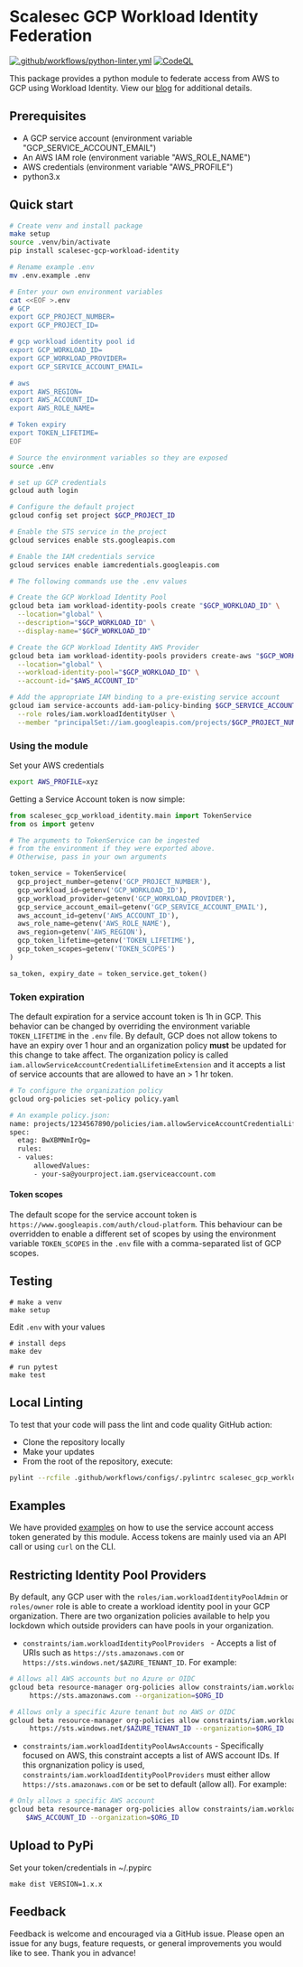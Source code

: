# Scalesec GCP Workload Identity Federation

[![.github/workflows/python-linter.yml](https://github.com/ScaleSec/gcp-workload-identity-federation/actions/workflows/python-linter.yml/badge.svg)](https://github.com/ScaleSec/gcp-workload-identity-federation/actions/workflows/python-linter.yml) [![CodeQL](https://github.com/ScaleSec/gcp-workload-identity-federation/actions/workflows/codeql-analysis.yml/badge.svg)](https://github.com/ScaleSec/gcp-workload-identity-federation/actions/workflows/codeql-analysis.yml)

This package provides a python module to federate access from AWS to GCP using Workload Identity. View our [blog](https://scalesec.com/blog/access-gcp-from-aws-using-workload-identity-federation/) for additional details.

## Prerequisites
* A GCP service account (environment variable "GCP_SERVICE_ACCOUNT_EMAIL")
* An AWS IAM role (environment variable "AWS_ROLE_NAME")
* AWS credentials (environment variable "AWS_PROFILE")
* python3.x

## Quick start

```bash
# Create venv and install package
make setup
source .venv/bin/activate
pip install scalesec-gcp-workload-identity
```

```bash
# Rename example .env
mv .env.example .env
```

```bash
# Enter your own environment variables
cat <<EOF >.env
# GCP
export GCP_PROJECT_NUMBER=
export GCP_PROJECT_ID=

# gcp workload identity pool id
export GCP_WORKLOAD_ID=
export GCP_WORKLOAD_PROVIDER=
export GCP_SERVICE_ACCOUNT_EMAIL=

# aws
export AWS_REGION=
export AWS_ACCOUNT_ID=
export AWS_ROLE_NAME=

# Token expiry
export TOKEN_LIFETIME=
EOF
```

```bash
# Source the environment variables so they are exposed
source .env
```

```bash
# set up GCP credentials
gcloud auth login

# Configure the default project
gcloud config set project $GCP_PROJECT_ID

# Enable the STS service in the project
gcloud services enable sts.googleapis.com

# Enable the IAM credentials service
gcloud services enable iamcredentials.googleapis.com

# The following commands use the .env values

# Create the GCP Workload Identity Pool
gcloud beta iam workload-identity-pools create "$GCP_WORKLOAD_ID" \
  --location="global" \
  --description="$GCP_WORKLOAD_ID" \
  --display-name="$GCP_WORKLOAD_ID"

# Create the GCP Workload Identity AWS Provider
gcloud beta iam workload-identity-pools providers create-aws "$GCP_WORKLOAD_PROVIDER" \
  --location="global" \
  --workload-identity-pool="$GCP_WORKLOAD_ID" \
  --account-id="$AWS_ACCOUNT_ID"

# Add the appropriate IAM binding to a pre-existing service account
gcloud iam service-accounts add-iam-policy-binding $GCP_SERVICE_ACCOUNT_EMAIL \
  --role roles/iam.workloadIdentityUser \
  --member "principalSet://iam.googleapis.com/projects/$GCP_PROJECT_NUMBER/locations/global/workloadIdentityPools/$GCP_WORKLOAD_ID/attribute.aws_role/arn:aws:sts::${AWS_ACCOUNT_ID}:assumed-role/$AWS_ROLE_NAME"
```

### Using the module

Set your AWS credentials

```bash
export AWS_PROFILE=xyz
```

Getting a Service Account token is now simple:

```python
from scalesec_gcp_workload_identity.main import TokenService
from os import getenv

# The arguments to TokenService can be ingested
# from the environment if they were exported above.
# Otherwise, pass in your own arguments

token_service = TokenService(
  gcp_project_number=getenv('GCP_PROJECT_NUMBER'),
  gcp_workload_id=getenv('GCP_WORKLOAD_ID'),
  gcp_workload_provider=getenv('GCP_WORKLOAD_PROVIDER'),
  gcp_service_account_email=getenv('GCP_SERVICE_ACCOUNT_EMAIL'),
  aws_account_id=getenv('AWS_ACCOUNT_ID'),
  aws_role_name=getenv('AWS_ROLE_NAME'),
  aws_region=getenv('AWS_REGION'),
  gcp_token_lifetime=getenv('TOKEN_LIFETIME'),
  gcp_token_scopes=getenv('TOKEN_SCOPES')
)

sa_token, expiry_date = token_service.get_token()
```

### Token expiration

The default expiration for a service account token is 1h in GCP. This behavior can be changed by overriding the environment variable `TOKEN_LIFETIME` in the `.env` file. By default, GCP does not allow tokens to have an expiry over 1 hour and an organization policy __must__ be updated for this change to take affect. The organization policy is called `iam.allowServiceAccountCredentialLifetimeExtension` and it accepts a list of service accounts that are allowed to have an > 1 hr token.

```bash
# To configure the organization policy
gcloud org-policies set-policy policy.yaml

# An example policy.json:
name: projects/1234567890/policies/iam.allowServiceAccountCredentialLifetimeExtension
spec:
  etag: BwXBMNmIrQg=
  rules:
  - values:
      allowedValues:
      - your-sa@yourproject.iam.gserviceaccount.com
```

#### Token scopes

The default scope for the service account token is `https://www.googleapis.com/auth/cloud-platform`. This behaviour can be overridden to enable a different set of scopes by using the environment variable `TOKEN_SCOPES` in the `.env` file with a comma-separated list of GCP scopes.

## Testing

```shell
# make a venv
make setup
```

Edit `.env` with your values

```shell
# install deps
make dev

# run pytest
make test
```

## Local Linting

To test that your code will pass the lint and code quality GitHub action:

* Clone the repository locally
* Make your updates
* From the root of the repository, execute:
```bash
pylint --rcfile .github/workflows/configs/.pylintrc scalesec_gcp_workload_identity tests examples
```

## Examples

We have provided [examples](./examples) on how to use the service account access token generated by this module. Access tokens are mainly used via an API call or using `curl` on the CLI.

## Restricting Identity Pool Providers

By default, any GCP user with the `roles/iam.workloadIdentityPoolAdmin` or `roles/owner` role is able to create a workload identity pool in your GCP organization. There are two organization policies available to help you lockdown which outside providers can have pools in your organization.

* `constraints/iam.workloadIdentityPoolProviders ` - Accepts a list of URIs such as `https://sts.amazonaws.com` or `https://sts.windows.net/$AZURE_TENANT_ID`. For example:

```bash
# Allows all AWS accounts but no Azure or OIDC
gcloud beta resource-manager org-policies allow constraints/iam.workloadIdentityPoolProviders \
     https://sts.amazonaws.com --organization=$ORG_ID

# Allows only a specific Azure tenant but no AWS or OIDC
gcloud beta resource-manager org-policies allow constraints/iam.workloadIdentityPoolProviders \
     https://sts.windows.net/$AZURE_TENANT_ID --organization=$ORG_ID
```

* `constraints/iam.workloadIdentityPoolAwsAccounts` - Specifically focused on AWS, this constraint accepts a list of AWS account IDs. If this orgnanization policy is used, `constraints/iam.workloadIdentityPoolProviders` must either allow `https://sts.amazonaws.com` or be set to default (allow all). For example:

```bash
# Only allows a specific AWS account
gcloud beta resource-manager org-policies allow constraints/iam.workloadIdentityPoolAwsAccounts \
    $AWS_ACCOUNT_ID --organization=$ORG_ID
```

## Upload to PyPi

Set your token/credentials in ~/.pypirc

`make dist VERSION=1.x.x`

## Feedback

Feedback is welcome and encouraged via a GitHub issue. Please open an issue for any bugs, feature requests, or general improvements you would like to see. Thank you in advance!
